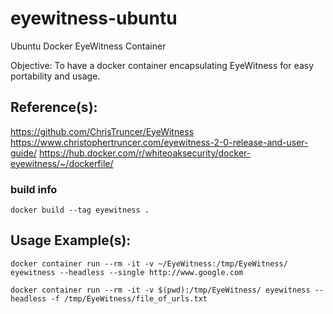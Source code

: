 # eyewitness-ubuntu
Ubuntu Docker EyeWitness Container

Objective: To have a docker container encapsulating EyeWitness for easy portability and usage.

## Reference(s):
  https://github.com/ChrisTruncer/EyeWitness
  https://www.christophertruncer.com/eyewitness-2-0-release-and-user-guide/
  https://hub.docker.com/r/whiteoaksecurity/docker-eyewitness/~/dockerfile/
    
### build info
`docker build --tag eyewitness .`

## Usage Example(s):
```
docker container run --rm -it -v ~/EyeWitness:/tmp/EyeWitness/ eyewitness --headless --single http://www.google.com

docker container run --rm -it -v $(pwd):/tmp/EyeWitness/ eyewitness --headless -f /tmp/EyeWitness/file_of_urls.txt
```
